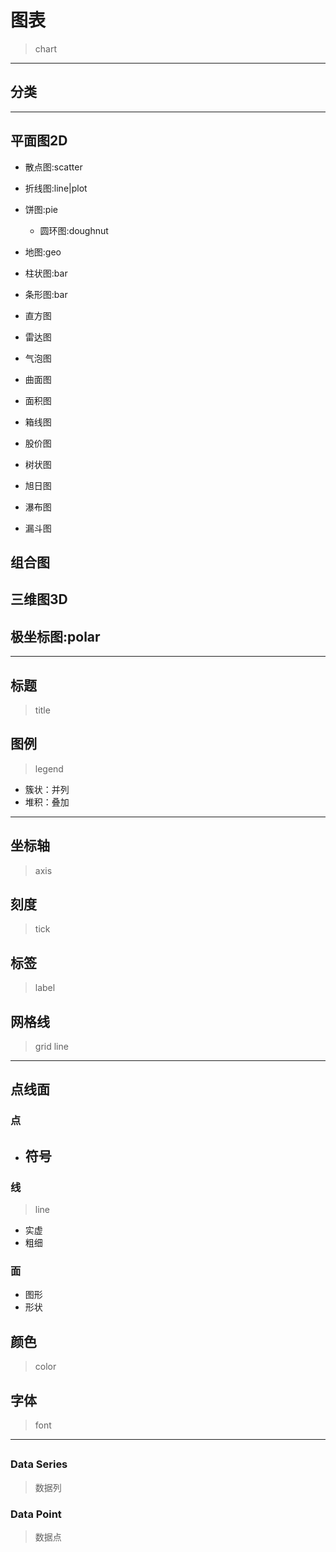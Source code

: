 # 图表
> chart
---
## 分类





---
## 平面图2D
- 散点图:scatter

- 折线图:line|plot

- 饼图:pie
    - 圆环图:doughnut

- 地图:geo

- 柱状图:bar
- 条形图:bar

- 直方图
- 雷达图

- 气泡图

- 曲面图
- 面积图

- 箱线图
- 股价图

- 树状图
- 旭日图
- 瀑布图
- 漏斗图

## 组合图


## 三维图3D

## 极坐标图:polar

---
## 标题
> title


## 图例
> legend

- 簇状：并列
- 堆积：叠加

---
## 坐标轴
> axis

## 刻度
> tick

## 标签
> label

## 网格线
> grid line


---
## 点线面

### 点
- 符号
    -


### 线
> line
- 实虚
- 粗细



### 面
- 图形
- 形状

## 颜色
> color

## 字体
> font


---
##

### Data Series
> 数据列


### Data Point
> 数据点